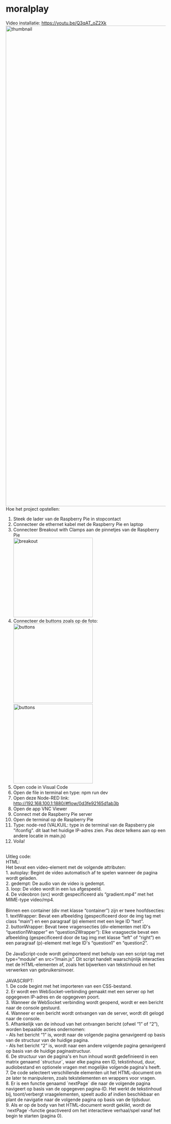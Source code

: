 # moralplay
Video installatie: https://youtu.be/Q3qAT_oZ2Xk <img width="1512" alt="thumbnail" src="https://github.com/Marthe-Tuyteleers/moralityplay/assets/107477742/a7490a54-7b77-4d3b-9942-f757e2c73304">
Hoe het project opstellen: 
1. Steek de lader van de Raspberry Pie in stopcontact
2. Connecteer de ethernet kabel met de Raspberry Pie en laptop
3. Connecteer Breakout with Clamps aan de pinnetjes van de Raspberry Pie<br><img width="250" alt="breakout" src="https://github.com/Marthe-Tuyteleers/moralityplay/assets/107477742/94a8b3d7-a3ad-45be-968d-73724a632b0c">
4. Connecteer de buttons zoals op de foto:<br><img width="250" alt="buttons" src="https://github.com/Marthe-Tuyteleers/moralityplay/assets/107477742/cb153e11-f198-49e6-972e-e73eba1818fc"><img width="250" alt="buttons" src="https://github.com/Marthe-Tuyteleers/moralityplay/assets/107477742/65452419-f0ac-48b2-9370-3c004903802e">
6. Open code in Visual Code
7. Open de file in terminal en type: npm run dev
8. Open deze Node-RED link: http://192.168.100.1:1880/#flow/0d3fe92165d1ab3b
9. Open de app VNC Viewer
10. Connect met de Raspberry Pie server
11. Open de terminal op de Raspberry Pie
12. Type: node-red (VALKUIL: type in de terminal van de Rapsberry pie "ifconfig". dit laat het huidige IP-adres zien. Pas deze telkens aan op een andere locatie in main.js)
13. Voila!
<br>
Uitleg code:<br>
HTML:<br>
Het bevat een video-element met de volgende attributen:<br>
1. autoplay: Begint de video automatisch af te spelen wanneer de pagina wordt geladen.<br>
2. gedempt: De audio van de video is gedempt.<br>
3. loop: De video wordt in een lus afgespeeld.<br>
4. De videobron (src) wordt gespecificeerd als “gradient.mp4” met het MIME-type video/mp4.<br><br>
Binnen een container (div met klasse “container”) zijn er twee hoofdsecties:<br>
1. textWrapper: Bevat een afbeelding (gespecificeerd door de img tag met class “main”) en een paragraaf (p) element met een lege ID “text”.<br>
2. buttonWrapper: Bevat twee vragensecties (div-elementen met ID's “question1Wrapper” en “question2Wrapper”):
Elke vraagsectie bevat een afbeelding (gespecificeerd door de tag img met klasse “left” of “right”) en een paragraaf (p)-element met lege ID's “question1” en “question2”.<br><br>
De JavaScript-code wordt geïmporteerd met behulp van een script-tag met type=“module” en src=“/main.js”. Dit script handelt waarschijnlijk interacties met de HTML-elementen af, zoals het bijwerken van tekstinhoud en het verwerken van gebruikersinvoer.
<br><br>
JAVASCRIPT:<br>
1. De code begint met het importeren van een CSS-bestand.<br>
2. Er wordt een WebSocket-verbinding gemaakt met een server op het opgegeven IP-adres en de opgegeven poort.<br>
3. Wanneer de WebSocket verbinding wordt geopend, wordt er een bericht naar de console gestuurd.<br>
4. Wanneer er een bericht wordt ontvangen van de server, wordt dit gelogd naar de console.<br>
5. Afhankelijk van de inhoud van het ontvangen bericht (ofwel “1” of “2”), worden bepaalde acties ondernomen:<br>
  - Als het bericht “1” is, wordt naar de volgende pagina genavigeerd op basis van de structuur van de huidige pagina.<br>
  - Als het bericht “2” is, wordt naar een andere volgende pagina genavigeerd op basis van de huidige paginastructuur.<br>
6. De structuur van de pagina's en hun inhoud wordt gedefinieerd in een matrix genaamd `structuur`, waar elke pagina een ID, tekstinhoud, duur, audiobestand en optionele vragen met mogelijke volgende pagina's heeft.<br>
7. De code selecteert verschillende elementen uit het HTML-document om ze later te manipuleren, zoals tekstelementen en wrappers voor vragen.<br>
8. Er is een functie genaamd `nextPage` die naar de volgende pagina navigeert op basis van de opgegeven pagina-ID. Het werkt de tekstinhoud bij, toont/verbergt vraagelementen, speelt audio af indien beschikbaar en plant de navigatie naar de volgende pagina op basis van de tijdsduur.<br>
9. Als er op de body van het HTML-document wordt geklikt, wordt de `nextPage`-functie geactiveerd om het interactieve verhaal/spel vanaf het begin te starten (pagina 0).
